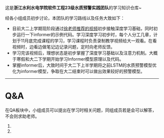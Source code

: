 这是**浙江水利水电学院软件工程23级水质预警实践团队**的学习知识仓库~

经各小组成员初步讨论，本团队的学习路线以及任务大致如下：  

- 目前大二上学期现阶段通过[徐老师推荐的视频](https://www.bilibili.com/video/BV11H4y1F7uH/?p=2&share_source=copy_web&vd_source=764c38aeca6b01134d54f592107c2446)初步接触深度学习基础，同时初步运行一下informer的示例代码。学习深度学习初步时，每个人分工几章，计划于11月底完成课程的学习，学习课程时负责录制教学视频给大一观看。在看视频时，边看边做笔记边记录问题，定时向老师反馈。
- 学习完该视频后，理想状态是初步掌握了深度学习基础以及注意力机制。大概于寒假和大二下学期开始学习Informer模型原理以及代码。
- 掌握informer后，大致时间于大二下上半学期将之前LSTM的水质预警模型优化为informer模型，争取在大二结束时可以做出效果较好的预警模型。

---

# Q&A

在QA板块中，小组成员可以提出在学习时相关问题，同组成员若是会可以解答，不会则求助老师。

1.



2.

